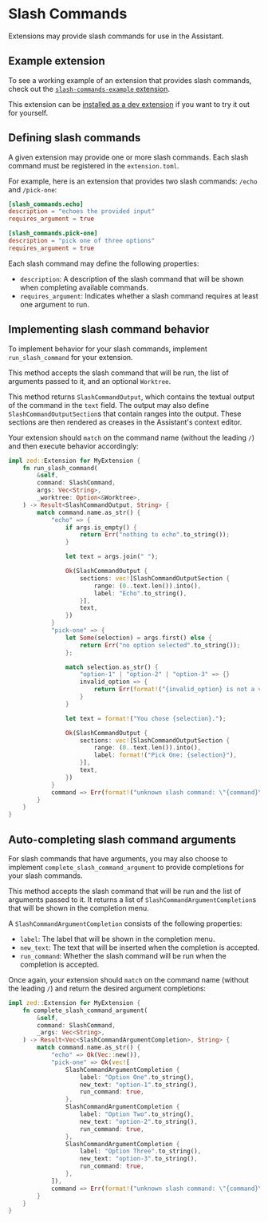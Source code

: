 # Slash Commands

Extensions may provide slash commands for use in the Assistant.

## Example extension

To see a working example of an extension that provides slash commands, check out the [`slash-commands-example` extension](https://github.com/zed-industries/zed/tree/main/extensions/slash-commands-example).

This extension can be [installed as a dev extension](./developing-extensions.html#developing-an-extension-locally) if you want to try it out for yourself.

## Defining slash commands

A given extension may provide one or more slash commands. Each slash command must be registered in the `extension.toml`.

For example, here is an extension that provides two slash commands: `/echo` and `/pick-one`:

```toml
[slash_commands.echo]
description = "echoes the provided input"
requires_argument = true

[slash_commands.pick-one]
description = "pick one of three options"
requires_argument = true
```

Each slash command may define the following properties:

- `description`: A description of the slash command that will be shown when completing available commands.
- `requires_argument`: Indicates whether a slash command requires at least one argument to run.

## Implementing slash command behavior

To implement behavior for your slash commands, implement `run_slash_command` for your extension.

This method accepts the slash command that will be run, the list of arguments passed to it, and an optional `Worktree`.

This method returns `SlashCommandOutput`, which contains the textual output of the command in the `text` field. The output may also define `SlashCommandOutputSection`s that contain ranges into the output. These sections are then rendered as creases in the Assistant's context editor.

Your extension should `match` on the command name (without the leading `/`) and then execute behavior accordingly:

```rs
impl zed::Extension for MyExtension {
    fn run_slash_command(
        &self,
        command: SlashCommand,
        args: Vec<String>,
        _worktree: Option<&Worktree>,
    ) -> Result<SlashCommandOutput, String> {
        match command.name.as_str() {
            "echo" => {
                if args.is_empty() {
                    return Err("nothing to echo".to_string());
                }

                let text = args.join(" ");

                Ok(SlashCommandOutput {
                    sections: vec![SlashCommandOutputSection {
                        range: (0..text.len()).into(),
                        label: "Echo".to_string(),
                    }],
                    text,
                })
            }
            "pick-one" => {
                let Some(selection) = args.first() else {
                    return Err("no option selected".to_string());
                };

                match selection.as_str() {
                    "option-1" | "option-2" | "option-3" => {}
                    invalid_option => {
                        return Err(format!("{invalid_option} is not a valid option"));
                    }
                }

                let text = format!("You chose {selection}.");

                Ok(SlashCommandOutput {
                    sections: vec![SlashCommandOutputSection {
                        range: (0..text.len()).into(),
                        label: format!("Pick One: {selection}"),
                    }],
                    text,
                })
            }
            command => Err(format!("unknown slash command: \"{command}\"")),
        }
    }
}
```

## Auto-completing slash command arguments

For slash commands that have arguments, you may also choose to implement `complete_slash_command_argument` to provide completions for your slash commands.

This method accepts the slash command that will be run and the list of arguments passed to it. It returns a list of `SlashCommandArgumentCompletion`s that will be shown in the completion menu.

A `SlashCommandArgumentCompletion` consists of the following properties:

- `label`: The label that will be shown in the completion menu.
- `new_text`: The text that will be inserted when the completion is accepted.
- `run_command`: Whether the slash command will be run when the completion is accepted.

Once again, your extension should `match` on the command name (without the leading `/`) and return the desired argument completions:

```rs
impl zed::Extension for MyExtension {
    fn complete_slash_command_argument(
        &self,
        command: SlashCommand,
        _args: Vec<String>,
    ) -> Result<Vec<SlashCommandArgumentCompletion>, String> {
        match command.name.as_str() {
            "echo" => Ok(Vec::new()),
            "pick-one" => Ok(vec![
                SlashCommandArgumentCompletion {
                    label: "Option One".to_string(),
                    new_text: "option-1".to_string(),
                    run_command: true,
                },
                SlashCommandArgumentCompletion {
                    label: "Option Two".to_string(),
                    new_text: "option-2".to_string(),
                    run_command: true,
                },
                SlashCommandArgumentCompletion {
                    label: "Option Three".to_string(),
                    new_text: "option-3".to_string(),
                    run_command: true,
                },
            ]),
            command => Err(format!("unknown slash command: \"{command}\"")),
        }
    }
}
```
